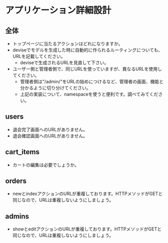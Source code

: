 # アプリケーション詳細設計

## 全体
- トップページに当たるアクションはどれになりますか。
- deviseでモデルを生成した時に自動的に作られるルーティングについても、URLを記載してください。
  - deviseで生成されるURLを見直して下さい。
- ユーザー側と管理者側で、同じURLを使っていますが、異なるURLを使用してください。
    - 管理者側は"/admin/"をURLの始めにつけるなど、管理者の画面、機能と分かるように切り分けてください。
    - 上記の実装について、namespaceを使うと便利です。調べてみてください。

## users
- 退会完了画面へのURLがありません。
- 退会確認画面へのURLがありません。

## cart_items
- カートの編集は必要でしょうか。

## orders
- newとindexアクションのURLが重複しております。HTTPメソッドがGETと同じなので、URLは重複しないようにしましょう。

## admins
- showとeditアクションのURLが重複しております。HTTPメソッドがGETと同じなので、URLは重複しないようにしましょう。


